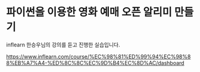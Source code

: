 # 파이썬을 이용한 영화 예매 오픈 알리미 만들기
inflearn 한승우님의 강의를 듣고 진행한 실습입니다.

https://www.inflearn.com/course/%EC%98%81%ED%99%94%EC%98%88%EB%A7%A4-%ED%8C%8C%EC%9D%B4%EC%8D%AC/dashboard
